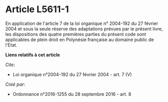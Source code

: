 # Article L5611-1

En application de l'article 7 de la loi organique n° 2004-192 du 27 février 2004 et sous la seule réserve des adaptations
prévues par le présent livre, les dispositions des quatre premières parties du présent code sont applicables de plein droit
en Polynésie française au domaine public de l'Etat.

**Liens relatifs à cet article**

_Cite_:

  - Loi organique n°2004-192 du 27 février 2004 - art. 7 (V)

_Créé par_:

  - Ordonnance n°2016-1255 du 28 septembre 2016 - art. 8
